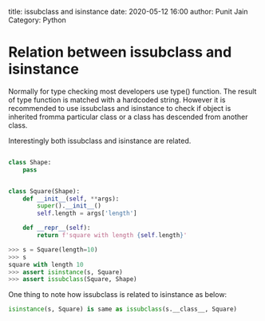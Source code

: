 title: issubclass and isinstance
date: 2020-05-12 16:00
author: Punit Jain
Category: Python

# Relation between issubclass and isinstance

Normally for type checking most developers use type() function. The result of type function is matched with a hardcoded string. However it is recommended to use issubclass and isinstance to check if object is inherited fromma  particular class or a class has descended from another class.

Interestingly both issubclass and isinstance are related.

```python

class Shape:
    pass


class Square(Shape):
    def __init__(self, **args):
        super().__init__()
        self.length = args['length']

    def __repr__(self):
        return f'square with length {self.length}'

>>> s = Square(length=10)
>>> s
square with length 10
>>> assert isinstance(s, Square)
>>> assert issubclass(Square, Shape)

```

One thing to note how issubclass is related to isinstance as below:

```python
isinstance(s, Square) is same as issubclass(s.__class__, Square)
```
